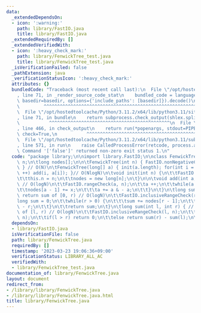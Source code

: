 ```yaml
---
data:
  _extendedDependsOn:
  - icon: ':warning:'
    path: library/FastIO.java
    title: library/FastIO.java
  _extendedRequiredBy: []
  _extendedVerifiedWith:
  - icon: ':heavy_check_mark:'
    path: library/FenwickTree_test.java
    title: library/FenwickTree_test.java
  _isVerificationFailed: false
  _pathExtension: java
  _verificationStatusIcon: ':heavy_check_mark:'
  attributes: {}
  bundledCode: "Traceback (most recent call last):\n  File \"/opt/hostedtoolcache/Python/3.11.2/x64/lib/python3.11/site-packages/onlinejudge_verify/documentation/build.py\"\
    , line 71, in _render_source_code_stat\n    bundled_code = language.bundle(stat.path,\
    \ basedir=basedir, options={'include_paths': [basedir]}).decode()\n          \
    \         ^^^^^^^^^^^^^^^^^^^^^^^^^^^^^^^^^^^^^^^^^^^^^^^^^^^^^^^^^^^^^^^^^^^^^^^^^^^^^^^^^\n\
    \  File \"/opt/hostedtoolcache/Python/3.11.2/x64/lib/python3.11/site-packages/onlinejudge_verify/languages/user_defined.py\"\
    , line 71, in bundle\n    return subprocess.check_output(shlex.split(command))\n\
    \           ^^^^^^^^^^^^^^^^^^^^^^^^^^^^^^^^^^^^^^^^^^^^^\n  File \"/opt/hostedtoolcache/Python/3.11.2/x64/lib/python3.11/subprocess.py\"\
    , line 466, in check_output\n    return run(*popenargs, stdout=PIPE, timeout=timeout,\
    \ check=True,\n           ^^^^^^^^^^^^^^^^^^^^^^^^^^^^^^^^^^^^^^^^^^^^^^^^^^^^^^^^^\n\
    \  File \"/opt/hostedtoolcache/Python/3.11.2/x64/lib/python3.11/subprocess.py\"\
    , line 571, in run\n    raise CalledProcessError(retcode, process.args,\nsubprocess.CalledProcessError:\
    \ Command '['false']' returned non-zero exit status 1.\n"
  code: "package library;\n\nimport library.FastIO;\n\nclass FenwickTree {\n\tint\
    \ n;\n\tlong nodes[];\n\n\tFenwickTree(int n) { FastIO.nonNegativeCheck(n); init(n);\
    \ } // O(N)\n\tFenwickTree(long[] a) { init(a.length); for(int i = 0; i < n; i\
    \ ++) add(i, a[i]); }// O(NlogN)\n\tvoid init(int n) {\n\t\tFastIO.nonNegativeCheck(n);\n\
    \t\tthis.n = n;\n\t\tnodes = new long[n];\n\t}\n\n\tvoid add(int a, long x) {\
    \ // O(logN)\n\t\tFastIO.rangeCheck(a, n);\n\t\ta ++;\n\t\twhile(a <= n) {\n\t\
    \t\tnodes[a - 1] += x;\n\t\t\ta += a & - a;\n\t\t}\n\t}\n\tlong sum(int r) { //\
    \ return sum of [0, r) // O(logN)\n\t\tFastIO.inclusiveRangeCheck(r, n);\n\t\t\
    long sum = 0;\n\t\twhile(r > 0) {\n\t\t\tsum += nodes[r - 1];\n\t\t\tr -= r &\
    \ - r;\n\t\t}\n\t\treturn sum;\n\t}\n\tlong sum(int l, int r) { // return sum\
    \ of [l, r) // O(logN)\n\t\tFastIO.inclusiveRangeCheck(l, n);\n\t\tFastIO.inclusiveRangeCheck(r,\
    \ n);\n\t\tif(l > r) return 0;\n\t\telse return sum(r) - sum(l);\n\t}\n}"
  dependsOn:
  - library/FastIO.java
  isVerificationFile: false
  path: library/FenwickTree.java
  requiredBy: []
  timestamp: '2023-03-23 19:06:36+09:00'
  verificationStatus: LIBRARY_ALL_AC
  verifiedWith:
  - library/FenwickTree_test.java
documentation_of: library/FenwickTree.java
layout: document
redirect_from:
- /library/library/FenwickTree.java
- /library/library/FenwickTree.java.html
title: library/FenwickTree.java
---
```

